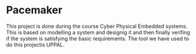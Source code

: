 # Pacemaker
This project is done during the course Cyber Physical Embedded systems. This is based on modelling a system and designig it and then finally verifing if the system is satisfying the basic requirements.
The tool we have used to do this projectis UPPAL.
